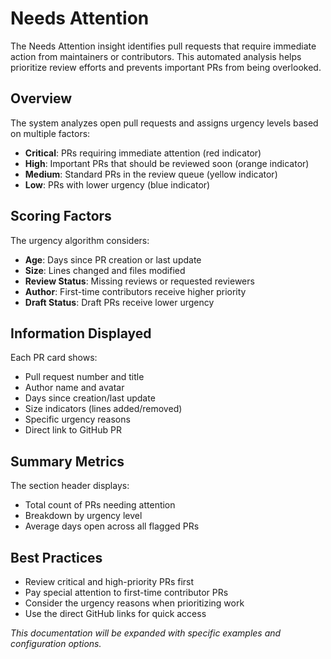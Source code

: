 # Needs Attention

The Needs Attention insight identifies pull requests that require immediate action from maintainers or contributors. This automated analysis helps prioritize review efforts and prevents important PRs from being overlooked.

## Overview

The system analyzes open pull requests and assigns urgency levels based on multiple factors:
- **Critical**: PRs requiring immediate attention (red indicator)
- **High**: Important PRs that should be reviewed soon (orange indicator)  
- **Medium**: Standard PRs in the review queue (yellow indicator)
- **Low**: PRs with lower urgency (blue indicator)

## Scoring Factors

The urgency algorithm considers:
- **Age**: Days since PR creation or last update
- **Size**: Lines changed and files modified
- **Review Status**: Missing reviews or requested reviewers
- **Author**: First-time contributors receive higher priority
- **Draft Status**: Draft PRs receive lower urgency

## Information Displayed

Each PR card shows:
- Pull request number and title
- Author name and avatar
- Days since creation/last update
- Size indicators (lines added/removed)
- Specific urgency reasons
- Direct link to GitHub PR

## Summary Metrics

The section header displays:
- Total count of PRs needing attention
- Breakdown by urgency level
- Average days open across all flagged PRs

## Best Practices

- Review critical and high-priority PRs first
- Pay special attention to first-time contributor PRs
- Consider the urgency reasons when prioritizing work
- Use the direct GitHub links for quick access

*This documentation will be expanded with specific examples and configuration options.*